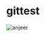 # gittest
![anjeer](https://user-images.githubusercontent.com/33165626/32127339-c15d1304-bb93-11e7-9d0b-bc9f61764b71.jpg)
